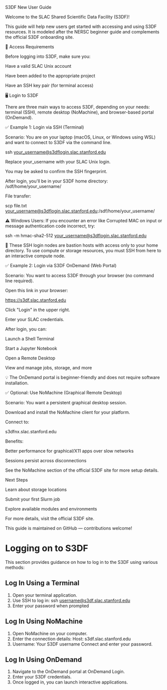 S3DF New User Guide

Welcome to the SLAC Shared Scientific Data Facility (S3DF)!

This guide will help new users get started with accessing and using S3DF resources. It is modeled after the NERSC beginner guide and complements the official S3DF onboarding site.

🔑 Access Requirements

Before logging into S3DF, make sure you:

Have a valid SLAC Unix account

Have been added to the appropriate project

Have an SSH key pair (for terminal access)

🖥️ Login to S3DF

There are three main ways to access S3DF, depending on your needs: terminal (SSH), remote desktop (NoMachine), and browser-based portal (OnDemand).

✅ Example 1: Login via SSH (Terminal)

Scenario: You are on your laptop (macOS, Linux, or Windows using WSL) and want to connect to S3DF via the command line.

ssh your_username@s3dflogin.slac.stanford.edu

Replace your_username with your SLAC Unix login.

You may be asked to confirm the SSH fingerprint.

After login, you'll be in your S3DF home directory: /sdf/home/your_username/

File transfer:

scp file.txt your_username@s3dflogin.slac.stanford.edu:/sdf/home/your_username/

⚠️ Windows Users: If you encounter an error like Corrupted MAC on input or message authentication code incorrect, try:

ssh -m hmac-sha2-512 your_username@s3dflogin.slac.stanford.edu

🔄 These SSH login nodes are bastion hosts with access only to your home directory. To use compute or storage resources, you must SSH from here to an interactive compute node.

✅ Example 2: Login via S3DF OnDemand (Web Portal)

Scenario: You want to access S3DF through your browser (no command line required).

Open this link in your browser:

https://s3df.slac.stanford.edu

Click "Login" in the upper right.

Enter your SLAC credentials.

After login, you can:

Launch a Shell Terminal

Start a Jupyter Notebook

Open a Remote Desktop

View and manage jobs, storage, and more

💡 The OnDemand portal is beginner-friendly and does not require software installation.

✅ Optional: Use NoMachine (Graphical Remote Desktop)

Scenario: You want a persistent graphical desktop session.

Download and install the NoMachine client for your platform.

Connect to:

s3dfnx.slac.stanford.edu

Benefits:

Better performance for graphical/X11 apps over slow networks

Sessions persist across disconnections

See the NoMachine section of the official S3DF site for more setup details.

Next Steps

Learn about storage locations

Submit your first Slurm job

Explore available modules and environments

For more details, visit the official S3DF site.

This guide is maintained on GitHub — contributions welcome!


# Logging on to S3DF

This section provides guidance on how to log in to the S3DF using various methods:

## Log In Using a Terminal
1. Open your terminal application.
2. Use SSH to log in:
   ssh username@s3df.slac.stanford.edu
3. Enter your password when prompted
 
## Log In Using NoMachine
1. Open NoMachine on your computer.
2. Enter the connection details:
   Host: s3df.slac.stanford.edu
3. Username: Your S3DF username
Connect and enter your password.

## Log In Using OnDemand
1. Navigate to the OnDemand portal at OnDemand Login.
2. Enter your S3DF credentials.
3. Once logged in, you can launch interactive applications.
